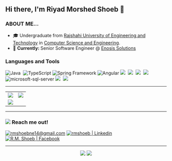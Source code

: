 <h2><strong>Hi there, I'm Riyad Morshed Shoeb 👋</strong></h2>

<h3><strong>ABOUT ME...</strong></h3>
<ul>
    <li>🎓 Undergraduate from <a href="https://www.ruet.ac.bd">Rajshahi University of Engineering and Technology</a> in <a href="https://www.cse.ruet.ac.bd/">Computer Science and Engineering</a>.</li>
    <li>💼 <strong>Currently: </strong>Senior Software Engineer @ <a href="https://www.enosisbd.com/">Enosis Solutions</a></li>
</ul>

<h3><strong>Languages and Tools</strong></h3>

<img src="https://img.icons8.com/nolan/30/java-coffee-cup-logo.png" alt="Java"/>&nbsp;
<img src="https://img.icons8.com/external-tal-revivo-shadow-tal-revivo/30/external-typescript-an-open-source-programming-language-developed-and-maintained-by-microsoft-logo-shadow-tal-revivo.png" alt="TypeScript"/>
<img src="https://img.icons8.com/color/30/spring-logo.png" alt="Spring Framework"/>
<img src="https://img.icons8.com/external-tal-revivo-shadow-tal-revivo/30/external-angular-a-typescript-based-open-source-web-application-framework-logo-shadow-tal-revivo.png" alt="Angular"/>
<img src="https://img.icons8.com/color/30/000000/html-5.png"/>&nbsp;
<img src="https://img.icons8.com/color/30/000000/c-programming.png"/>&nbsp;
<img src="https://img.icons8.com/color/30/000000/c-plus-plus-logo.png"/>&nbsp;
<img src="https://img.icons8.com/color/30/000000/python.png"/>&nbsp;
<img src="https://img.icons8.com/color/30/microsoft-sql-server.png" alt="microsoft-sql-server" alt="MS SQL Server"/>
<img src="https://img.icons8.com/color/30/000000/mysql-logo.png"/>&nbsp;
<img src="https://img.icons8.com/color/30/000000/git.png"/>&nbsp;

<hr>

<table>
    <tr>
        <td><img src="https://github-profile-summary-cards.vercel.app/api/cards/profile-details?username=rmShoeb&theme=vue"></td>
        <td><img src="https://github-readme-streak-stats.herokuapp.com/?user=rmShoeb"></td>
    </tr>
    <tr>
        <td colspan="2"><img  src="https://github-readme-activity-graph.vercel.app/graph?username=rmShoeb&theme=react-dark"></td>
    </tr>
</table>

<hr>

<h3><img src="https://img.icons8.com/external-ddara-flat-ddara/24/000000/external-mailbox-christmas-ddara-flat-ddara-2.png"/> <strong>Reach me out!</strong></h3>
<a href="mailto:rmshoebne14@gmail.com"><img src="https://img.shields.io/badge/rmshoebne14-c9231a?logo=gmail&logoColor=white&" alt="rmshoebne14@gmail.com"/></a>
<a href="https://linkedin.com/in/rmshoeb"><img src="https://img.shields.io/badge/rmshoeb-1589FF?logo=linkedin&logoColor=white" alt="rmshoeb | Linkedin"/></a>
<a href="https://facebook.com/rmShoeb14"><img src="https://img.shields.io/badge/R.M. Shoeb-1877F2?logo=facebook&logoColor=white" alt="R.M. Shoeb | Facebook"/></a>

<hr>

<p align="center">
<a href="https://rmshoeb.github.io/"><img src="https://img.shields.io/badge/rmshoeb.github.io-EFFEEF?logo=About.me&logoColor=black"></a>
<img src="https://komarev.com/ghpvc/?username=rmShoeb"/>
</p>
